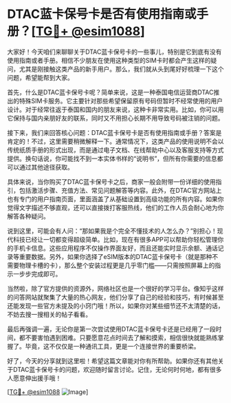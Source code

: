 # DTAC蓝卡保号卡是否有使用指南或手册？[[TG💪+ @esim1088](https://t.me/s/esim1088)]

大家好！今天咱们来聊聊关于DTAC蓝卡保号卡的一些事儿，特别是它到底有没有使用指南或者手册。相信不少朋友在使用这种类型的SIM卡时都会产生这样的疑问，尤其是刚接触这类产品的新手用户。那么，我们就从头到尾好好梳理一下这个问题，希望能帮到大家。

首先，什么是DTAC蓝卡保号卡呢？简单来说，这是一种泰国电信运营商DTAC推出的特殊SIM卡服务。它主要针对那些希望保留原有号码但暂时不经常使用的用户设计。对于经常往返于泰国和国内的朋友来说，这种卡非常实用。比如，你可以用它保持与国内亲朋好友的联系，同时又不用担心长期不用导致号码被注销的问题。

接下来，我们来回答核心问题：DTAC蓝卡保号卡是否有使用指南或手册？答案是肯定的！不过，这里需要稍微解释一下。通常情况下，这类产品的使用说明不会以传统纸质手册的形式出现，而是通过电子文档、在线帮助中心以及客服支持等方式提供。换句话说，你可能找不到一本实体书样的“说明书”，但所有你需要的信息都可以通过其他途径获取。

具体来说，当你购买了DTAC蓝卡保号卡之后，商家一般会附带一份详细的使用指引，包括激活步骤、充值方法、常见问题解答等内容。此外，在DTAC官方网站上也有专门的用户指南页面，里面涵盖了从基础设置到高级功能的所有内容。如果你觉得文字描述不够直观，还可以直接拨打客服热线，他们的工作人员会耐心地为你解答各种疑问。

说到这里，可能会有人问：“那如果我是个完全不懂技术的人怎么办？”别担心！现代科技已经让一切都变得超级简单。比如，现在有很多APP可以帮助你轻松管理你的手机卡信息。这些应用程序不仅操作界面友好，而且还能实时显示余额、通话记录等重要数据。另外，如果你选择了eSIM版本的DTAC蓝卡保号卡（就是那种不需要物理卡槽的卡），那么整个安装过程更是几乎零门槛——只需按照屏幕上的指示一步步完成即可。

当然啦，除了官方提供的资源外，网络社区也是一个很好的学习平台。像知乎这样的问答网站就聚集了大量的热心网友，他们分享了自己的经验和技巧，有时候甚至还能发现一些官方未提及的小窍门哦！所以，如果你对某些细节还不太清楚的话，不妨去搜一搜相关的帖子看看。

最后再强调一遍，无论你是第一次尝试使用DTAC蓝卡保号卡还是已经用了一段时间，都不要害怕遇到困难。只要愿意花点时间去了解和摸索，相信很快就能熟练掌握了。毕竟，这不仅仅是一种通讯工具，更是一个连接世界的重要桥梁。

好了，今天的分享就到这里啦！希望这篇文章能对你有所帮助。如果你还有其他关于DTAC蓝卡保号卡的问题，欢迎随时留言讨论。记住，无论何时何地，都有很多人愿意伸出援手哦！

[[TG💪+ @esim1088](https://t.me/s/esim1088) ![Image](https://i.postimg.cc/4NQfJmqS/Snipaste-2025-05-13-00-14-12.png)]